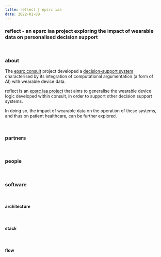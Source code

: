 ```yaml
---
title: reflect | epsrc iaa
date: 2022-01-08
---
```


### reflect - **an epsrc iaa project exploring the impact of wearable data on personalised decision support**

&nbsp;  

### about

The [epsrc consult](https://gow.epsrc.ukri.org/NGBOViewGrant.aspx?GrantRef=EP/P010105/1) project developed a [decision-support system](https://kclhi.org/consult/demo/?a=UGU2YmFxRUQ6dWtlN2JQRXk=) characterised by its integration of computational argumentation (a form of AI) with wearable device data.

reflect is an [epsrc iaa project](https://epsrc.ukri.org/innovation/fundingforimpact/impact-acceleration-accounts/) that aims to generalise the wearable device logic developed within consult, in order to support other decision support systems.

In doing so, the impact of wearable data on the operation of these systems, and thus on patient healthcare, can be further explored.

&nbsp; 

### partners

&nbsp; 

### people

&nbsp; 

### software

&nbsp; 

#### architecture

&nbsp; 

#### stack

&nbsp; 

#### flow

&nbsp; 
